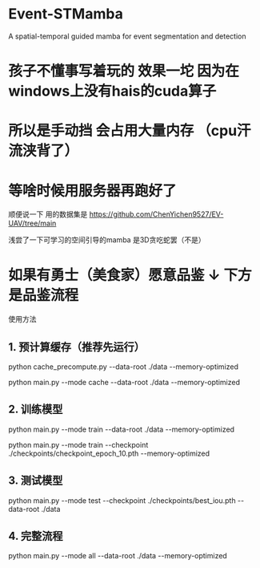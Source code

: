 # Event-STMamba
A spatial-temporal guided mamba for event segmentation and detection

# 孩子不懂事写着玩的 效果一坨 因为在windows上没有hais的cuda算子
# 所以是手动挡 会占用大量内存 （cpu汗流浃背了）
# 等啥时候用服务器再跑好了

顺便说一下 用的数据集是
https://github.com/ChenYichen9527/EV-UAV/tree/main

浅尝了一下可学习的空间引导的mamba 
是3D贪吃蛇罢（不是） <br />

# 如果有勇士（美食家）愿意品鉴 ↓ 下方是品鉴流程

使用方法
## 1. 预计算缓存（推荐先运行）
   
python cache_precompute.py --data-root ./data --memory-optimized

python main.py --mode cache --data-root ./data --memory-optimized

## 2. 训练模型

python main.py --mode train --data-root ./data --memory-optimized

python main.py --mode train --checkpoint ./checkpoints/checkpoint_epoch_10.pth --memory-optimized

## 3. 测试模型

python main.py --mode test --checkpoint ./checkpoints/best_iou.pth --data-root ./data

## 4. 完整流程

python main.py --mode all --data-root ./data --memory-optimized


